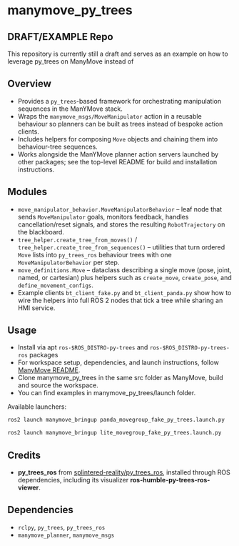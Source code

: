 # manymove_py_trees

## DRAFT/EXAMPLE Repo

This repository is currently still a draft and serves as an example on how to leverage py_trees on ManyMove instead of 

## Overview
- Provides a `py_trees`-based framework for orchestrating manipulation sequences in the ManYMove stack.
- Wraps the `manymove_msgs/MoveManipulator` action in a reusable behaviour so planners can be built as trees instead of bespoke action clients.
- Includes helpers for composing `Move` objects and chaining them into behaviour-tree sequences.
- Works alongside the ManYMove planner action servers launched by other packages; see the top-level README for build and installation instructions.

## Modules
- `move_manipulator_behavior.MoveManipulatorBehavior` – leaf node that sends `MoveManipulator` goals, monitors feedback, handles cancellation/reset signals, and stores the resulting `RobotTrajectory` on the blackboard.
- `tree_helper.create_tree_from_moves()` / `tree_helper.create_tree_from_sequences()` – utilities that turn ordered `Move` lists into `py_trees_ros` behaviour trees with one `MoveManipulatorBehavior` per step.
- `move_definitions.Move` – dataclass describing a single move (pose, joint, named, or cartesian) plus helpers such as `create_move`, `create_pose`, and `define_movement_configs`.
- Example clients `bt_client_fake.py` and `bt_client_panda.py` show how to wire the helpers into full ROS 2 nodes that tick a tree while sharing an HMI service.

## Usage
- Install via apt `ros-$ROS_DISTRO-py-trees` and `ros-$ROS_DISTRO-py-trees-ros` packages
- For workspace setup, dependencies, and launch instructions, follow [ManyMove README](https://github.com/pastoriomarco/manymove/blob/main/README.md).
- Clone manymove_py_trees in the same src folder as ManyMove, build and source the workspace.
- You can find examples in manymove_py_trees/launch folder.

Available launchers:

```bash
ros2 launch manymove_bringup panda_movegroup_fake_py_trees.launch.py
```

```bash
ros2 launch manymove_bringup lite_movegroup_fake_py_trees.launch.py
```

## Credits

- **py_trees_ros** from [splintered-reality/py_trees_ros](https://github.com/splintered-reality/py_trees_ros), installed through ROS dependencies, including its visualizer **ros-humble-py-trees-ros-viewer**.

## Dependencies
- `rclpy`, `py_trees`, `py_trees_ros`
- `manymove_planner`, `manymove_msgs`
